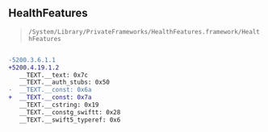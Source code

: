 ## HealthFeatures

> `/System/Library/PrivateFrameworks/HealthFeatures.framework/HealthFeatures`

```diff

-5200.3.6.1.1
+5200.4.19.1.2
   __TEXT.__text: 0x7c
   __TEXT.__auth_stubs: 0x50
-  __TEXT.__const: 0x6a
+  __TEXT.__const: 0x7a
   __TEXT.__cstring: 0x19
   __TEXT.__constg_swiftt: 0x28
   __TEXT.__swift5_typeref: 0x6

```
